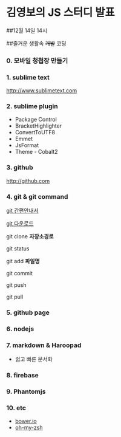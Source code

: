 # 김영보의 JS 스터디 발표

##12월 14일 14시

##즐거운 생활속 ~~개발~~ 코딩

### 0. 모바일 청첩장 만들기

### 1. sublime text
http://www.sublimetext.com

### 2. sublime plugin
- Package Control
- BracketHighlighter
- ConvertToUTF8
- Emmet
- JsFormat
- Theme - Cobalt2

### 3. github
http://github.com

### 4. git & git command
[git 간편안내서](http://rogerdudler.github.io/git-guide/index.ko.html)

[git 다운로드](http://www.git-scm.com/)

git clone **자장소경로**

git status

git add **파일명**

git commit

git push

git pull

### 5. github page


### 6. nodejs


### 7. markdown & Haroopad
- 쉽고 빠른 문서화

### 8. firebase

### 9. Phantomjs

### 10. etc
- [bower.io](http://www.bower.io)
- [oh-my-zsh](https://github.com/robbyrussell/oh-my-zsh)